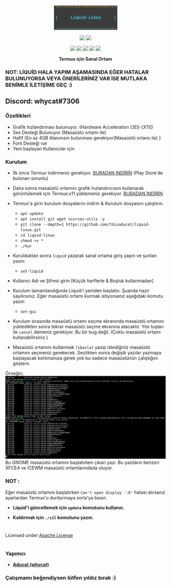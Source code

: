 <p align="center">
<img src="./distro/1.png">
</p>
<p align="center">
<img src="https://img.shields.io/badge/MADE%20IN-TURKEY-white?colorA=%23ff0000&colorB=%23017e40&style=for-the-badge">
<img src="https://img.shields.io/badge/Version-1.1-blue?style=for-the-badge">
</p>
<p align="center">
<img src="https://img.shields.io/badge/Written%20In-Bash-darkgreen?style=flat-square">
<img src="https://img.shields.io/badge/Open%20Source-Yes-darkviolet?style=flat-square">
<img src="https://img.shields.io/github/stars/thisaducat/liquid-linux?style=flat-square">
<img src="https://img.shields.io/github/issues/thisaducat/liquid-linux?color=red&style=flat-square">
<img src="https://img.shields.io/github/forks/thisaducat/liquid-linux?color=teal&style=flat-square">
</p>
<p align="center"><b>Termux için Sanal Ortam</b></p>

### NOT: LİQUİD HALA YAPIM AŞAMASINDA EĞER HATALAR BULUNUYORSA VEYA ÖNERİLERİNİZ VAR İSE MUTLAKA BENİMLE İLETİŞİME GEÇ :)
## Discord: whycat#7306

### Özellikleri

- Grafik hızlandırması bulunuyor. (Hardware Acceleration [3D]-[X11])
- Ses Desteği Bulunuyor (Masaüstü ortamı ile)
- Hafif {En az 4GB Alanınızın bulunması gerekiyor(Masaüstü ortamı ile) }
- Font Desteği var
- Yeni başlayan Kullanıcılar için

### Kurulum
- İlk önce Termux indirmeniz gerekiyor. [BURADAN İNDİRİN](https://f-droid.org/repo/com.termux_118.apk) (Play Store'de bulunan sorunlu)
- Daha sonra masaüstü ortamını grafik hızlandırıcısını kullanarak görüntülemek için Termux:x11 yüklemeniz gerekiyor. [BURADAN İNDİRİN](https://github.com/termux/termux-x11/releases/tag/nightly)
- Termux'a girin kurulum dosyalarını indirin & Kurulum dosyasını çalıştırın.
  - `apt update`
  - `apt install git wget ncurses-utils -y`
  - `git clone --depth=1 https://github.com/thisaducat/liquid-linux.git`
  - `cd liquid-linux`
  - `chmod +x *`
  - `./kur`

- Kurulduktan sonra `liquid` yazarak sanal ortama giriş yapın ve şunları yazın:

   - `set-liquid`

- Kullanıcı Adı ve Şifresi girin [Küçük harflerle & Boşluk kullanmadan]

- Kurulum tamamlandığında Liquid'i yeniden başlatın. Şuanda hazır sayılırsınız. Eğer masaüstü ortamı kurmak istiyorsanız aşağıdaki komutu yazın:

   - `set-gui`

- Kurulum sırasında masaüstü ortamı seçme ekranında masaüstü ortamını yükledikten sonra tekrar masaüstü seçme ekranına atacaktır. Yön tuşları ile `cancel` demeniz gerekiyor. Bu bir bug değil. (Çoklu masaüstü ortamı kullanabilirsiniz.) 
- Masaüstü ortamını kullanmak `libaslat` yazıp istediğiniz masaüstü ortamını seçmeniz gerekecek. Seçtikten sonra değişik yazılar yazmaya başlayacak korkmanıza gerek yok bu sadece masaüstünün çalıştığını gösterir.

Örneğin;
<img src="./distro/gnome.jpg">
Bu GNOME masaüstü ortamını başlatırken çıkan yazı. Bu yazıların benzeri XFCE4 ve ICEWM masaüstü ortamlarındada oluyor.
  

### NOT :

Eğer masaüstü ortamını başlatırken `Can't open display ':0'` hatası alırsanız ayarlardan Termux'u durdurmaya zorla'ya basın.



- **Liquid'i güncellemek için `update` komutunu kullanın.**

- **Kaldırmak için `./sil` komutunu yazın.**


#
Licensed under [Apache License](./LICENSE)
#

### Yapımcı

- [**Aducat (whycat)**](https://github.com/thisaducat)


### Çalışmamı beğendiysen lütfen yıldız bırak :)

